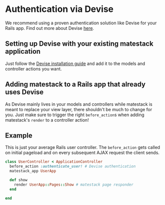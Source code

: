 # Authentication via Devise

We recommend using a proven authentication solution like Devise for your Rails app. Find out more about Devise [here](https://github.com/plataformatec/devise/).

## Setting up Devise with your existing matestack application

Just follow the [Devise installation guide](https://github.com/plataformatec/devise/#getting-started) and add it to the models and controller actions you want.

## Adding matestack to a Rails app that already uses Devise

As Devise mainly lives in your models and controllers while matestack is meant to replace your view layer, there shouldn't be much to change for you. Just make sure to trigger the right `before_action`s when adding matestack's `render` to a controller action!


## Example

This is just your average Rails user controller. The `before_action` gets called on initial pageload and on every subsequent AJAX request the client sends.

```ruby
class UserController < ApplicationController
  before_action :authenticate_user! # Devise authentication
  matestack_app UserApp

  def show
    render UserApp::Pages::Show # matestack page responder
  end

end
```
